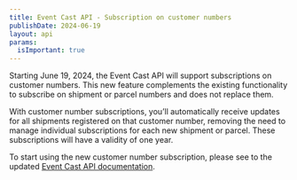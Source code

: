 ```yaml
---
title: Event Cast API - Subscription on customer numbers
publishDate: 2024-06-19
layout: api
params:
  isImportant: true
---
```


Starting June 19, 2024, the Event Cast API will support subscriptions on customer numbers. This new feature complements the existing functionality to subscribe on shipment or parcel numbers and does not replace them.

With customer number subscriptions, you’ll automatically receive updates for all shipments registered on that customer number, removing the need to manage individual subscriptions for each new shipment or parcel. These subscriptions will have a validity of one year.

To start using the new customer number subscription, please see to the updated [Event Cast API documentation](https://developer.bring.com/api/event-cast/).
